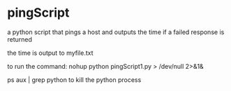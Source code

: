 # pingScript
a python script that pings a host and outputs the time if a failed response is returned

the time is output to myfile.txt

to run the command:
nohup python pingScript1.py > /dev/null 2>&1&

ps aux | grep python
to kill the python process

